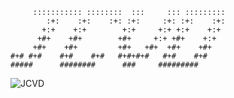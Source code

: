 ```
     ::::::::::: ::::::::  :::     ::: ::::::::: 
        :+:    :+:    :+: :+:     :+: :+:    :+: 
       +:+    +:+        +:+     +:+ +:+    +:+  
      +#+    +#+        +#+     +:+ +#+    +:+   
     +#+    +#+         +#+   +#+  +#+    +#+    
#+# #+#    #+#    #+#   #+#+#+#   #+#    #+#     
#####      ########      ###     #########
```
![JCVD](https://github.com/samfoo/jcvd/raw/master/jcvd.jpg)